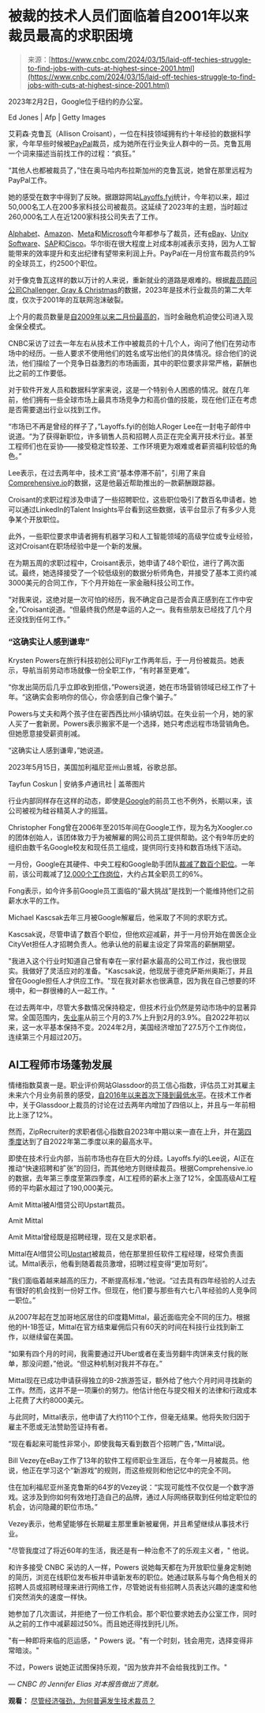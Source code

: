 <!--yml

category: 未分类

date: 2024-05-27 14:58:05

-->

# 被裁的技术人员们面临着自2001年以来裁员最高的求职困境

> 来源：[https://www.cnbc.com/2024/03/15/laid-off-techies-struggle-to-find-jobs-with-cuts-at-highest-since-2001.html](https://www.cnbc.com/2024/03/15/laid-off-techies-struggle-to-find-jobs-with-cuts-at-highest-since-2001.html)

2023年2月2日，Google位于纽约的办公室。

Ed Jones | Afp | Getty Images

艾莉森·克鲁瓦（Allison Croisant），一位在科技领域拥有约十年经验的数据科学家，今年早些时候被[PayPal](/quotes/PYPL/)裁员，成为她所在行业失业人群中的一员。克鲁瓦用一个词来描述当前找工作的过程：“疯狂。”

“其他人也都被裁员了，”住在奥马哈内布拉斯加州的克鲁瓦说，她曾在那里远程为PayPal工作。

她的感受在数字中得到了反映。据跟踪网站[Layoffs.fyi](https://layoffs.fyi/)统计，今年初以来，超过50,000名工人在200多家科技公司被裁员。这延续了2023年的主题，当时超过260,000名工人在近1200家科技公司失去了工作。

[Alphabet](/quotes/GOOGL/)、[Amazon](/quotes/AMZN/)、[Meta](/quotes/META/)和[Microsoft](/quotes/MSFT/)今年都参与了裁员，还有[eBay](/quotes/EBAY/)、[Unity Software](/quotes/U/)、[SAP](/quotes/SAP/)和[Cisco](/quotes/CSCO/)。华尔街在很大程度上对成本削减表示支持，因为人工智能带来的效率提升和支出纪律有望带来利润上升。PayPal在一月份宣布裁员约9%的全球员工，约2500个职位。

对于像克鲁瓦这样的数以万计的人来说，重新就业的道路是艰难的。根据[裁员顾问公司Challenger, Gray & Christmas](https://www.challengergray.com/blog/december-2023-challenger-report-job-cuts-fall-to-second-lowest-monthly-total-of-the-year-job-cuts-steady-as-hiring-plummets/)的数据，2023年是技术行业裁员的第二大年度，仅次于2001年的互联网泡沫破裂。

上个月的裁员数量是[自2009年以来二月份最高的](https://www.cnbc.com/2024/03/07/layoffs-rise-to-the-highest-for-any-february-since-2009-challenger-says.html)，当时金融危机迫使公司进入现金保全模式。

CNBC采访了过去一年左右从技术工作中被裁员的十几个人，询问了他们在劳动市场中的经历。一些人要求不使用他们的姓名或写出他们的具体情况。综合他们的说法，他们描绘了一个竞争日益激烈的市场画面，其中的职位要求非常严格，薪酬也比之前的工作要低。

对于软件开发人员和数据科学家来说，这是一个特别令人困惑的情况。就在几年前，他们拥有一些全球市场上最具市场竞争力和高价值的技能，现在他们正在考虑是否需要退出行业以找到工作。

“市场已不再是曾经的样子了，”Layoffs.fyi的创始人Roger Lee在一封电子邮件中说道。“为了获得新职位，许多销售人员和招聘人员正在完全离开技术行业。甚至工程师们也在妥协——接受稳定性较差、工作环境更为艰难或者薪资福利较低的角色。”

Lee表示，在过去两年中，技术工资“基本停滞不前”，引用了来自[Comprehensive.io](https://www.comprehensive.io/)的数据，这是他最近帮助推出的一款薪酬跟踪器。

Croisant的求职过程涉及申请了一些招聘职位，这些职位吸引了数百名申请者。她可以通过LinkedIn的Talent Insights平台看到这些数据，该平台显示了有多少人竞争某个开放职位。

此外，一些职位要求申请者拥有机器学习和人工智能领域的高级学位或专业经验，这对Croisant在职场经验中是一个新的发展。

在为期五周的求职过程中，Croisant表示，她申请了48个职位，进行了两次面试。最终，她选择接受了一个较低级别的数据分析师角色，并接受了基本工资约减3000美元的合同工作，下个月开始在一家金融科技公司工作。

“对我来说，这绝对是一次可怕的经历，我不确定自己是否会真正感到在工作中安全，”Croisant说道。“但最终我仍然是幸运的人之一。我有些朋友已经找了几个月还没找到任何工作。”

### **“这确实让人感到谦卑”**

Krysten Powers在旅行科技初创公司Flyr工作两年后，于一月份被裁员。她表示，导航当前劳动市场就像一份全职工作，“有时甚至更难”。

“你发出简历后几乎立即收到拒信，”Powers说道，她在市场营销领域已经工作了十年。“这确实会影响你的信心，你会感到自己像个骗子。”

Powers与丈夫和两个孩子住在密西西比州小镇纳切兹。在失业前一个月，她的家人买了一套新房。Powers表示搬家不是一个选择，她只考虑远程市场营销角色。但她愿意接受薪资削减。

“这确实让人感到谦卑，”她说道。

2023年5月15日，美国加利福尼亚州山景城，谷歌总部。

Tayfun Coskun | 安纳多卢通讯社 | 盖蒂图片

行业内部同样存在这样的动态，即使是[Google](/quotes/GOOGL/)的前员工也不例外，长期以来，该公司被视为硅谷精英人才的摇篮。

Christopher Fong曾在2006年至2015年间在Google工作，现为名为Xoogler.co的团体创始人，该团体致力于为被解雇的网公司员工提供帮助。这个有9年历史的组织由数千名Google校友和现任员工组成，提供同行支持和数百场线下活动。

一月份，Google在其硬件、中央工程和Google助手团队[裁减了数百个职位](https://www.cnbc.com/2024/01/11/google-layoffs-hundreds-of-jobs-cut-across-engineering-and-hardware.html)。一年前，该公司裁减了[12,000个工作岗位](https://www.cnbc.com/2023/01/20/google-to-lay-off-12000-people-memo-from-ceo-sundar-pichai-says.html)，大约占其全职员工的6%。

Fong表示，如今许多前Google员工面临的“最大挑战”是找到一个能维持他们之前薪水水平的工作。

Michael Kascsak去年三月被Google解雇后，他采取了不同的求职方式。

Kascsak说，尽管申请了数百个职位，但他欢迎减薪，并于一月份开始在兽医企业CityVet担任人才招聘负责人。他承认他的前雇主设定了异常高的薪酬期望。

"我进入这个行业时知道自己曾有幸在一家付薪水最高的公司工作过，我也很现实。我做好了灵活应对的准备。"Kascsak说，他现居于德克萨斯州奥斯汀，并且曾在Google担任人才供应工作。"现在我对薪水也很满意，因为我在自己想要的环境中，和一群很棒的人一起工作。"

在过去两年中，尽管大多数情况保持稳定，但技术行业仍然是劳动市场中的显著异常。全国范围内，[失业率](https://www.cnbc.com/2024/03/08/jobs-report-february-2024-us-job-growth-totaled-275000.html)从前三个月的3.7%上升到2月的3.9%。自2022年初以来，这一水平基本保持不变。2024年2月，美国经济增加了27.5万个工作岗位，连续第三个月超过20万。

## AI工程师市场蓬勃发展

情绪指数莫衷一是。职业评价网站Glassdoor的员工信心指数，评估员工对其雇主未来六个月业务前景的感受，[自2016年以来首次下降到最低水平](https://www.glassdoor.com/research/glassdoor-employee-confidence-index-february-2024)。在技术工作者中，关于Glassdoor上裁员的讨论在过去两年内增加了四倍以上，并且与一年前相比上涨了12%。

然而，ZipRecruiter的求职者信心指数自2023年中期以来一直在上升，并在[第四季度](https://www.ziprecruiter-research.org/job-seeker-confidence)达到了自2022年第二季度以来的最高水平。

即使在技术行业内部，当前市场也存在巨大的分歧。Layoffs.fyi的Lee说，AI正在推动“快速招聘和扩张”的回归，而其他地方则继续裁员。根据Comprehensive.io的数据，去年第三季度至第四季度，AI工程师的薪水上涨了12%，全国高级AI工程师的平均薪水超过了190,000美元。

Amit Mittal被AI借贷公司Upstart裁员。

Amit Mittal

Amit Mittal曾经既是招聘经理，现在又是求职者。

Mittal在AI借贷公司[Upstart](/quotes/UPST/)被裁员，他在那里担任软件工程经理，经常负责面试。Mittal表示，他看到随着裁员激增，招聘过程变得“更加苛刻”。

“我们面临着越来越高的压力，不断提高标准，”他说。“过去具有四年经验的人过去有很好的机会找到一份好工作。但现在，他们要与那些有六七八年经验的人竞争同一职位。”

从2007年起在芝加哥地区居住的印度籍Mittal，最近面临完全不同的压力。根据他的H-1B签证，Mittal在官方结束雇佣后只有60天的时间在科技行业找到新工作，以继续留在美国。

“如果有四个月的时间，我需要通过开Uber或者在麦当劳翻牛肉饼来支付我的账单，那没问题，”他说。“但这种机制对我并不存在。”

Mittal现在已成功申请获得独立的B-2旅游签证，额外给了他六个月时间寻找新的工作。然而，这并不是一项廉价的努力。他估计他在与提交相关的法律和行政成本上花费了大约8000美元。

与此同时，Mittal表示，他申请了大约110个工作，但毫无结果。他将失败归因于雇主不愿或无法赞助签证持有者。

“现在看起来可能性非常小，即使我每天看到数百个招聘广告，”Mittal说。

Bill Vezey在eBay工作了13年的软件工程师职业生涯后，在今年一月被裁员。他说，他正在学习这个“新游戏”的规则，而这些规则和他记忆中的完全不同。

住在加利福尼亚州圣克鲁斯的64岁的Vezey说：“实现可能性不仅仅是一个数字游戏。这涉及到你如何有效地打造自己的品牌，通过人际网络获取到任何给定职位的机会，访问隐藏的职位市场。”

Vezey表示，他希望能够在长期雇主那里重新被雇佣，并且希望继续从事技术行业。

"尽管我度过了将近60年的生活，我还是有一种治愈不了的乐观主义者，" 他说。

和许多接受 CNBC 采访的人一样，Powers 说她每天都在为开放职位量身定制她的简历，浏览在线职位发布板并申请新发布的职位。她通过联系与每个角色相关的招聘人员或招聘经理来进行网络工作，尽管她说有些招聘人员表达兴趣的速度和他们突然消失的速度一样快。

她参加了几次面试，并拒绝了一份工作机会。那个职位要求她去办公室工作，同时从之前的工作中减薪超过50%。而且她还得找到托儿所。

"有一种即将来临的厄运感，" Powers 说。"有一个时刻，钱会用完，选择变得非常暗淡。"

不过，Powers 说她正试图保持乐观，"因为放弃并不会给我找到工作。"

*— CNBC 的 Jennifer Elias 对本报告做出了贡献。*

**观看：** [尽管经济强劲，为何普遍发生技术裁员？](https://www.cnbc.com/video/2024/02/24/why-widespread-tech-layoffs-keep-happening-despite-a-strong-us-economy.html)
